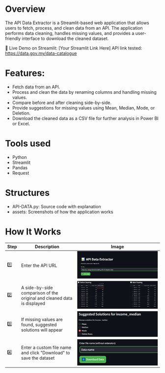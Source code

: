 # Overview
The API Data Extractor is a Streamlit-based web application that allows users to fetch, process, and clean data from an API. The application performs data cleaning, handles missing values, and provides a user-friendly interface to download the cleaned dataset.

🔗 Live Demo on Streamlit: [Your Streamlit Link Here]
API link tested: https://data.gov.my/data-catalogue

# Features:
- Fetch data from an API.
- Process and clean the data by renaming columns and handling missing values.
- Compare before and after cleaning side-by-side.
- Provide suggestions for missing values using Mean, Median, Mode, or Deletion.
- Download the cleaned data as a CSV file for further analysis in Power BI or Excel.

# Tools used
- Python
- Streamlit
- Pandas
- Request

# Structures
- API-DATA.py: Source code with explanation
- assets: Screenshots of how the application works

# How It Works

| Step | Description | Image |
|------|------------|-------|
| 1️⃣ | Enter the API URL | ![Step 1](assets/Fetch-API.png) |
| 2️⃣ | A side-by-side comparison of the original and cleaned data is displayed | ![Step 2](assets/before-vs-after.png) |
| 3️⃣ | If missing values are found, suggested solutions will appear | ![Step 3](assets/Solutions.png) |
| 4️⃣ | Enter a custom file name and click "Download" to save the dataset | ![Step 4](assets/Save-file-csv.png) |

